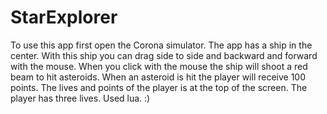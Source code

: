 # StarExplorer
To use this app first open the Corona simulator. The app has a ship in the center. With this ship you can drag side to side and backward and forward with the mouse. When you click with the mouse the ship will shoot a red beam to hit asteroids. When an asteroid is hit the player will receive 100 points. The lives and points of the player is at the top of the screen. The player has three lives. Used lua.
:)
